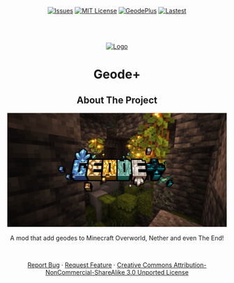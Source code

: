 <div  align="center">
  
[![Issues][issues-shield]][issues-url]
[![MIT License][license-shield]][license-url]
[![GeodePlus][geode-plus-mod]][geode-plus-page]
[![Lastest][lastest]][geode-plus-file]

</div>

<br />
<br />
<br />
<div align="center">
  <a href="https://www.curseforge.com/minecraft/mc-mods/geode-plus">
    <img src="icon.gif" alt="Logo" width="100" height="100">
  </a>

<h1 align="center">Geode+</h1>

  <h2> About The Project</h2>

[![GeodePlus][product-screenshot]](https://www.curseforge.com/minecraft/mc-mods/geode-plus)

A mod that add geodes to Minecraft Overworld, Nether and even The End!

  </div>
<div align="center">
<p align="center">
    <br />
</p>
    <a href="https://github.com/YeoXuHang/geode-plus/issues">Report Bug</a>
    ·
    <a href="https://github.com/YeoXuHang/geode-plus/issues">Request Feature</a>
·
    <a href="https://github.com/YeoXuHang/geode-plus/blob/master/LICENSE">Creative Commons Attribution-NonCommercial-ShareAlike 3.0 Unported License</a>
  </p>
</div>

[issues-shield]:https://img.shields.io/github/issues/YeoXuHang/geode-plus?style=for-the-badge
[issues-url]: https://github.com/YeoXuHang/geode-plus/issues
[license-shield]: https://img.shields.io/badge/LICENSE-CC3.0-5BD847?labelColor=2D2D2D&style=for-the-badge
[license-url]: https://github.com/YeoXuHang/geode-plus/blob/master/LICENSE.md
[product-screenshot]: logo-for-geode-plus.png
[yeoxuhangs-server]: https://img.shields.io/discord/936136893119225856?color=5865F2&style=for-the-badge
[yeoxuhangs-invite]: https://discord.gg/Ephgb4cGsN
[geode-plus-mod]: https://cf.way2muchnoise.eu/short_620784.svg?badge_style=for_the_badge
[geode-plus-page]:https://www.curseforge.com/minecraft/mc-mods/geode-plus
[lastest]: https://cf.way2muchnoise.eu/versions/620784_latest.svg?badge_style=for_the_badge
[geode-plus-file]:https://www.curseforge.com/minecraft/mc-mods/geode-plus/files
